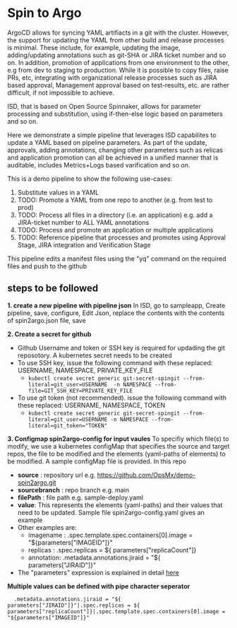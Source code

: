 # Spin to Argo

ArgoCD allows for syncing YAML artifiacts in a git with the cluster. However, the support for updating the YAML from other build and release processes is minimal. These include, for example, updating the image, adding/updating annotations such as git-SHA or JIRA ticket number and so on. In addition, promotion of applications from one environment to the other, e.g from dev to staging to production. While it is possible to copy files, raise PRs, etc, integrating with organizational release processes such as JIRA based approval, Management approval based on test-results, etc. are rather difficult, if not impossible to achieve.

ISD, that is based on Open Source Spinnaker, allows for parameter processing and substitution, using if-then-else logic based on parameters and so on.

Here we demonstrate a simple pipeline that leverages ISD capabilites to update a YAML based on pipeline parameters. As part of the update, approvals, adding annotations, changing other parameters such as relicas and application promotion can all be achieved in a unified manner that is auditable, includes Metrics+Logs based varification and so on.

This is a demo pipeline to show the following use-cases:
1. Substitute values in a YAML
2. TODO: Promote a YAML from one repo to another (e.g. from test to prod)
3. TODO: Process all files in a directory (i.e. an application) e.g. add a JIRA-ticket number to ALL YAML annotations
4. TODO: Process and promote an application or multiple applications
5. TODO: Reference pipeline that processes and promotes using Approval Stage, JIRA integration and Verification Stage

This pipeline edits a manifest files using the "yq" command on the required files and push to the github

## steps to be followed

**1. create a new pipeline with pipeline json**
In ISD, go to sampleapp, Create pipeline, save, configure, Edit Json, replace the contents with the contents of spin2argo.json file, save

**2. Create a secret for github**
 -  Github Username and token or SSH key is required for updading the git reposotory. A kubernetes secret needs to be created
 -  To use SSH key, issue the following command with these replaced: USERNAME, NAMESPACE, PRIVATE_KEY_FILE 
    -  `kubectl create secret generic git-secret-spingit --from-literal=git_user=USERNAME  -n NAMESPACE --from-file=GIT_SSH_KEY=PRIVATE_KEY_FILE `
 -  To use git token (not recommended). issue the following command with these replaced: USERNAME, NAMESPACE, TOKEN 
    -  `kubectl create secret generic git-secret-spingit --from-literal=git_user=USERNAME -n NAMESPACE --from-literal=git_token="TOKEN" `
  
**3. Configmap spin2argo-config for input vaules**
To specifiy which file(s) to modify, we use a kubernetes configMap that specifies the source and target repos, the file to be modified and the elements (yaml-paths of elements) to be modified. A sample configMap file is provided. In this repo 
 -  **source** : repository url e.g. https://github.com/OpsMx/demo-spin2argo.git
 -  **sourcebranch** : repo branch e.g. main
 -  **filePath**     : file path e.g. sample-deploy.yaml 
 -  **value**: This represents the elements (yaml-paths) and their values that need to be updated. Sample file spin2argo-config.yaml gives an example 
   - Other examples are:   
       - imagename : .spec.template.spec.containers[0].image = "${parameters["IMAGEID"]}"
       - replicas  : .spec.replicas = ${ parameters["replicaCount"]}
       - annotation: .metadata.annotations.jiraid = "${ parameters["JIRAID"]}"
   - The "parameters" expression is explained in detail [here](https://spinnaker.io/docs/guides/user/pipeline/expressions/)

  **Multiple values can be defined with pipe character seperator**

      .metadata.annotations.jiraid = "${ parameters["JIRAID"]}"|.spec.replicas = ${ parameters["replicaCount"]}|.spec.template.spec.containers[0].image = "${parameters["IMAGEID"]}"
      
      
